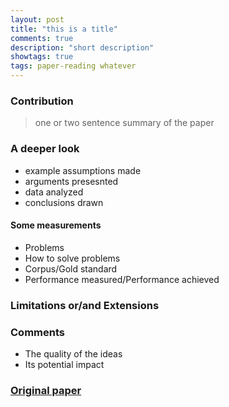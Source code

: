 ```yaml
---
layout: post
title: "this is a title"
comments: true
description: "short description"
showtags: true
tags: paper-reading whatever
---
```


### Contribution
> one or two sentence summary of the paper

### A deeper look
- example assumptions made
- arguments presesnted
- data analyzed
- conclusions drawn

#### Some measurements
- Problems
- How to solve problems
- Corpus/Gold standard
- Performance measured/Performance achieved


### Limitations or/and Extensions

### Comments
- The quality of the ideas
- Its potential impact

### [Original paper]()
